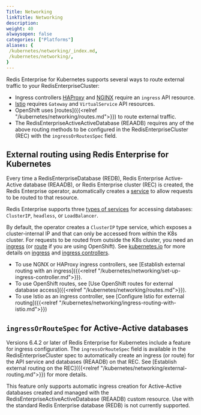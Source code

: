 ```yaml
---
Title: Networking
linkTitle: Networking
description: 
weight: 40
alwaysopen: false
categories: ["Platforms"]
aliases: {
 /kubernetes/networking/_index.md,
 /kubernetes/networking/,
}
---
```


Redis Enterprise for Kubernetes supports several ways to route external traffic to your RedisEnterpriseCluster:

- Ingress controllers [HAProxy](https://haproxy-ingress.github.io/) and [NGINX](https://kubernetes.github.io/ingress-nginx/) require an `ingress` API resource.
- [Istio](https://istio.io/latest/docs/setup/getting-started/) requires `Gateway` and `VirtualService` API resources.
- OpenShift uses [routes]({{<relref "/kubernetes/networking/routes.md">}}) to route external traffic.
- The RedisEnterpriseActiveActiveDatabase (REAADB) requires any of the above routing methods to be configured in the RedisEnterpriseCluster (REC) with the `ingressOrRoutesSpec` field.

## External routing using Redis Enterprise for Kubernetes

Every time a RedisEnterpriseDatabase (REDB), Redis Enterprise Active-Active database (REAADB), or Redis Enterprise cluster (REC) is created, the Redis Enterprise operator, automatically creates a [service](https://kubernetes.io/docs/concepts/services-networking/service/) to allow requests to be routed to that resource.

Redis Enterprise supports three [types of services](https://kubernetes.io/docs/concepts/services-networking/service/#publishing-services-service-types) for accessing databases: `ClusterIP`, `headless`, or `LoadBalancer`.

By default, the operator creates a `ClusterIP` type service, which exposes a cluster-internal IP and that can only be accessed from within the K8s cluster. For requests to be routed from outside the K8s cluster, you need an [ingress](https://kubernetes.io/docs/concepts/services-networking/ingress/) (or [route](https://docs.openshift.com/container-platform/4.12/networking/routes/route-configuration.html) if you are using OpenShift). See [kubernetes.io](https://kubernetes.io/docs/) for more details on [ingress](https://kubernetes.io/docs/concepts/services-networking/ingress/) and [ingress controllers](https://kubernetes.io/docs/concepts/services-networking/ingress-controllers/).

* To use NGNX or HAProxy ingress controllers, see [Establish external routing with an ingress]({{<relref "/kubernetes/networking/set-up-ingress-controller.md">}}).
* To use OpenShift routes, see [Use OpenShift routes for external database access]({{<relref "/kubernetes/networking/routes.md">}}).
* To use Istio as an ingress controller, see [Configure Istio for external routing]({{<relref "/kubernetes/networking/ingress-routing-with-istio.md">}})

## `ingressOrRouteSpec` for Active-Active databases

Versions 6.4.2 or later of Redis Enterprise for Kubernetes include a feature for ingress configuration. The `ingressOrRouteSpec` field is available in the RedisEnterpriseCluster spec to automatically create an ingress (or route) for the API service and databases (REAADB) on that REC. See [Establish external routing on the REC]({{<relref "/kubernetes/networking/external-routing.md">}}) for more details.

This feature only supports automatic ingress creation for Active-Active databases created and managed with the RedisEnterpriseActiveActiveDatabase (REAADB) custom resource. Use with the standard Redis Enterprise database (REDB) is not currently supported.
